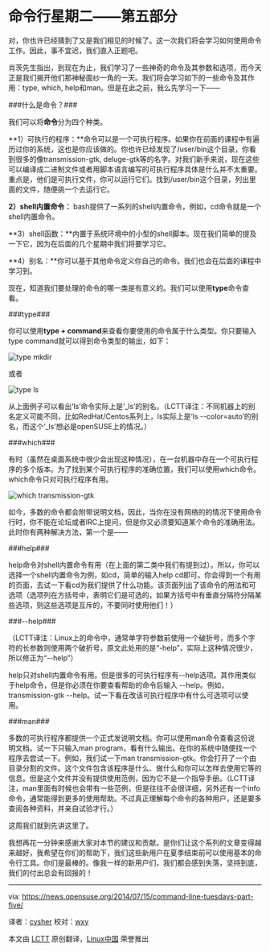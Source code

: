命令行星期二——第五部分
=========================================================
对，你也许已经猜到了又是我们相见的时候了。这一次我们将会学习如何使用命令工作。因此，事不宜迟，我们直入正题吧。

肖茨先生指出，到现在为止，我们学习了一些神奇的命令及其参数和选项，而今天正是我们揭开他们那神秘面纱一角的一天。我们将会学习如下的一些命令及其作用：type, which, help和man。但是在此之前，我么先学习一下——

###什么是命令？###

我们可以将**命令**分为四个种类。

**1）可执行的程序：**命令可以是一个可执行程序。如果你在前面的课程中有遍历过你的系统，这也是你应该做的。你也许已经发现了/user/bin这个目录，你看到很多的像transmission-gtk, deluge-gtk等的名字。对我们新手来说，现在这些可以编译成二进制文件或者用脚本语言编写的可执行程序具体是什么并不太重要。重点是，他们是可执行文件，你可以运行它们。找到/user/bin这个目录，列出里面的文件，随便挑一个去运行它。

**2）shell内置命令：** bash提供了一系列的shell内置命令，例如，cd命令就是一个shell内置命令。

**3）shell函数：**内置于系统环境中的小型的shell脚本。现在我们简单的提及一下它，因为在后面的几个星期中我们将要学习它。

**4）别名：**你可以基于其他命令定义你自己的命令。我们也会在后面的课程中学习到。

现在，知道我们要处理的命令的哪一类是有意义的。我们可以使用**type**命令查看。

###type###

你可以使用**type + command**来查看你要使用的命令属于什么类型。你只要输入type command就可以得到命令类型的输出，如下：

![type mkdir](https://news.opensuse.org/wp-content/uploads/2014/07/Zaslonska-slika-2014-07-15-091448.png)

或者

![type ls](https://news.opensuse.org/wp-content/uploads/2014/07/Zaslonska-slika-2014-07-15-091640.png)

从上面例子可以看出‘ls’命令实际上是‘\_ls’的别名。（LCTT译注：不同机器上的别名定义可能不同，比如RedHat/Centos系列上，ls实际上是‘ls --color=auto’的别名，而这个‘\_ls’想必是openSUSE上的情况。）

###which###

有时（虽然在桌面系统中很少会出现这种情况），在一台机器中存在一个可执行程序的多个版本。为了找到某个可执行程序的准确位置，我们可以使用which命令。which命令只对可执行程序有用。

![which transmission-gtk](https://news.opensuse.org/wp-content/uploads/2014/07/Zaslonska-slika-2014-07-15-092052.png)

如今，多数的命令都会附带说明文档，因此，当你在没有网络的的情况下使用命令行时，你不能在论坛或者IRC上提问，但是你又必须要知道某个命令的准确用法。此时你有两种解决方法，第一个是——

###help###

help命令对shell内置命令有用（在上面的第二类中我们有提到过）。所以，你可以选择一个shell内置命令为例，如cd，简单的输入help cd即可。你会得到一个有用的页面，去试一下看cd为我们提供了什么功能。该页面列出了该命令的用法和可选项（选项列在方括号中，表明它们是可选的，如果方括号中有垂直分隔符分隔某些选项，则这些选项是互斥的，不要同时使用他们！）

###--help###

（LCTT译注：Linux上的命令中，通常单字符参数前使用一个破折号，而多个字符的长参数则使用两个破折号，原文此处用的是“-help”，实际上这种情况很少，所以修正为“--help”）

help只对shell内置命令有用。但是很多的可执行程序有--help选项。其作用类似于help命令，但是你必须在你要查看帮助的命令后输入 --help。例如，transmission-gtk --help。试一下看在改该可执行程序中有什么可选项可以使用。

###man###

多数的可执行程序都提供一个正式发说明文档。你可以使用man命令查看这份说明文档。试一下只输入man program，看有什么输出。在你的系统中随便找一个程序去尝试一下。例如，我们试一下man transmission-gtk。你会打开了一个由目录分割的文件。这个文件包含该程序是什么、做什么和你可以怎样去使用它等的信息。但是这个文件并没有提供使用范例，因为它不是一个指导手册。（LCTT译注，man里面有时候也会带有一些范例，但是往往不会很详细，另外还有一个info命令，通常能得到更多的使用帮助。不过真正理解每个命令的各种用户，还是要多查阅各种资料，并亲自试验才行。）

这周我们就到先讲这里了。

我想再花一分钟来感谢大家对本节的建议和贡献。是你们让这个系列的文章变得越来越好，我希望在你们的帮助下，我们这些新用户在夏季结束前可以使用基本的命令行工具。你们是最棒的。像我一样的新用户们，我们都会感到失落，坚持到底，我们的付出总会有回报的！
 
--------------------------------------------------------

via: https://news.opensuse.org/2014/07/15/command-line-tuesdays-part-five/

译者：[cvsher](https://github.com/cvsher) 校对：[wxy](https://github.com/wxy)

本文由 [LCTT](https://github.com/LCTT/TranslateProject) 原创翻译，[Linux中国](http://linux.cn/) 荣誉推出
